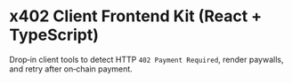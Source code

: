 # x402 Client Frontend Kit (React + TypeScript)
Drop‑in client tools to detect HTTP `402 Payment Required`, render paywalls, and retry after on‑chain payment.
